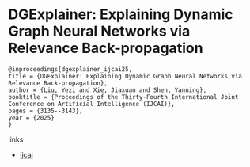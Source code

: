 # DGExplainer: Explaining Dynamic Graph Neural Networks via Relevance Back-propagation

```
@inproceedings{dgexplainer_ijcai25,
title = {DGExplainer: Explaining Dynamic Graph Neural Networks via Relevance Back-propagation},
author = {Liu, Yezi and Xie, Jiaxuan and Shen, Yanning},
booktitle = {Proceedings of the Thirty-Fourth International Joint Conference on Artificial Intelligence (IJCAI)},
pages = {3135--3143},
year = {2025}
}
```

links
- [ijcai](https://www.ijcai.org/proceedings/2025/349)
